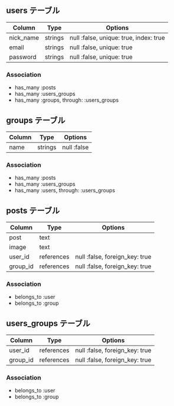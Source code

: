 ## users テーブル
|Column|Type|Options|
|------|----|-------|
|nick_name|strings|null :false, unique: true, index: true|
|email|strings|null :false, unique: true|
|password|strings|null :false, unique: true|

### Association
- has_many :posts
- has_many :users_groups
- has_many :groups, through: :users_groups


## groups テーブル
|Column|Type|Options|
|------|----|-------|
|name|strings|null :false|

### Association
- has_many :posts
- has_many :users_groups
- has_many :users, through: :users_groups


## posts テーブル
|Column|Type|Options|
|------|----|-------|
|post|text||
|image|text||
|user_id|references|null :false, foreign_key: true|
|group_id|references|null :false, foreign_key: true|

### Association
- belongs_to :user
- belongs_to :group


## users_groups テーブル
|Column|Type|Options|
|------|----|-------|
|user_id|references|null :false, foreign_key: true|
|group_id|references|null :false, foreign_key: true|

### Association
- belongs_to :user
- belongs_to :group